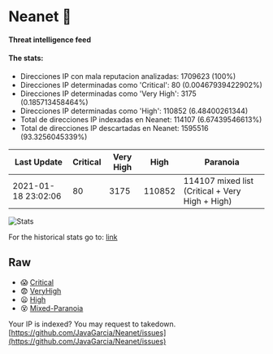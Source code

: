 # Neanet :hocho:
#### Threat intelligence feed
#### The stats:

- Direcciones IP con mala reputacion analizadas: 1709623 (100%)
- Direcciones IP determinadas como 'Critical':  80 (0.00467939422902%)
- Direcciones IP determinadas como 'Very High':  3175 (0.185713458464%)
- Direcciones IP determinadas como 'High':  110852 (6.48400261344)
- Total de direcciones IP indexadas en Neanet:  114107 (6.67439546613%)
- Total de direcciones IP descartadas en Neanet:  1595516 (93.3256045339%)

| Last Update | Critical | Very High | High | Paranoia |
| --- | --- | --- | --- | --- |
| 2021-01-18 23:02:06 | 80 | 3175 | 110852 | 114107 mixed list (Critical + Very High + High)|

![Stats](https://docs.google.com/spreadsheets/d/e/2PACX-1vSnaNMIXVabIpDJjufMlzH7poXnshF3mgd8Is1g9ytUEzVsP5my4Trn8f-xkoLLQ38xpL3HtmUexLo6/pubchart?oid=501124687&format=image)

For the historical stats go to: [link](/stats.csv)
## Raw
- :scream: [Critical](https://raw.githubusercontent.com/JavaGarcia/Neanet/master/blacklists/neanet_critical.txt)
- :fearful: [VeryHigh](https://raw.githubusercontent.com/JavaGarcia/Neanet/master/blacklists/neanet_veryHigh.txtt)
- :frowning: [High](https://raw.githubusercontent.com/JavaGarcia/Neanet/master/blacklists/neanet_high.txt)
- :dizzy_face: [Mixed-Paranoia](https://raw.githubusercontent.com/JavaGarcia/Neanet/master/blacklists/neanet_all.txt)


Your IP is indexed? You may request to takedown. [https://github.com/JavaGarcia/Neanet/issues](https://github.com/JavaGarcia/Neanet/issues)












































































































































































































































































































































































































































































































































































































































































































































































































































































































































































































































































































































































































































































































































































































































































































































































































































































































































































































































































































































































































































































































































































































































































































































































































































































































































































































































































































































































































































































































































































































































































































































































































































































































































































































































































































































































































































































































































